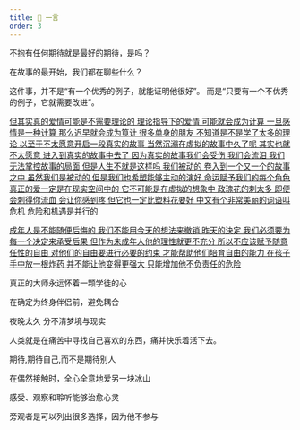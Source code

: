 ```yaml
---
title: 📖 一言
order: 3
---
```


不抱有任何期待就是最好的期待，是吗？

在故事的最开始，我们都在聊些什么？

这件事，并不是“有一个优秀的例子，就能证明他很好”。 而是“只要有一个不优秀的例子，它就需要改进”。

[但其实真的爱情可能是不需要理论的
理论指导下的爱情
可能就会成为计算
一旦感情是一种计算
那么迟早就会成为筧计
很多单身的朋友
不知道是不是学了太多的理论
以至于不太愿意开启一段真实的故事
当然沉溺在虚拟的故事中久了呢
其实也就不太愿意
进入到真实的故事中去了
因为真实的故事我们会受伤
我们会流泪
我们无法掌控故事的局面
但是人生不就是这样吗
我们被动的
卷入到一个又一个的故事之中
虽然我们是被动的
但是我们也希塑能够主动的演好
命运赋予我们的每个角色
真正的爱一定是在现实空间中的
它不可能是在虚拟的想象中
政瑰花的刺太多
即便会刺得你流血
会让你感到疼
但它也一定比塑料花要好
中文有个非常美丽的词语叫危机
危险和机遇是并行的](https://github.com/DrAugus/data/blob/master/extract/罗翔_恋爱.jpg)

[成年人是不能随便后悔的
我们不能用今天的想法来撤销
昨天的決定
我们必须要为每一个决定来承受后果
但作为未成年人他的理性就更不充分
所以不应该赋予随意任性的自由
对他们的自由要进行必要的约束
才能帮助他们培育自由的能力
在孩子手中放一根炸药
并不能让他变得更强大
只能增加他不负责任的危险](https://github.com/DrAugus/data/blob/master/extract/罗翔_成年人.jpg)

真正的大师永远怀着一颗学徒的心

在确定为终身伴侣前，避免耦合

夜晚太久 分不清梦境与现实

人类就是在痛苦中寻找自己喜欢的东西，痛并快乐着活下去。

期待,期待自己,而不是期待别人

在偶然接触时，全心全意地爱另一块冰山

感受、观察和聆听能够治愈心灵

旁观者是可以列出很多选择，因为他不参与
